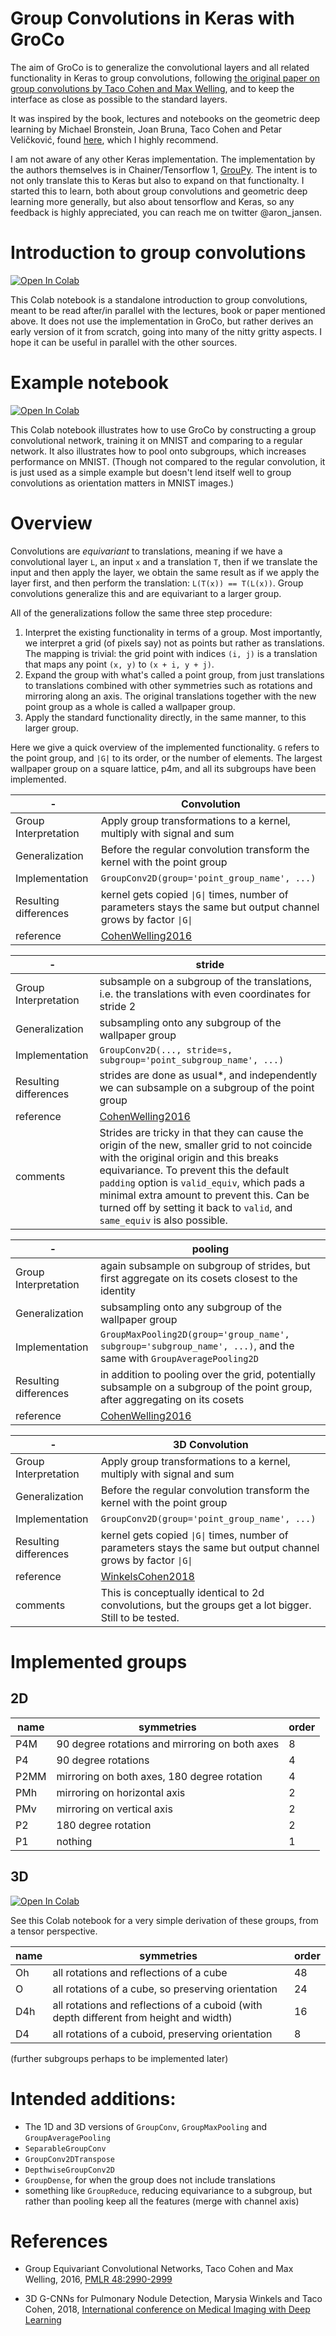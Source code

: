 # Group Convolutions in Keras with GroCo

The aim of GroCo is to generalize the convolutional layers and all related functionality in Keras to group convolutions, following [the original paper on group convolutions by Taco Cohen and Max Welling](http://proceedings.mlr.press/v48/cohenc16.html), and to keep the interface as close as possible to the standard layers.

It was inspired by the book, lectures and notebooks on the geometric deep learning by Michael Bronstein, Joan Bruna, Taco Cohen and Petar Veličković, found [here](https://geometricdeeplearning.com), which I highly recommend.

I am not aware of any other Keras implementation. The implementation by the authors themselves is in Chainer/Tensorflow 1, [GrouPy](https://github.com/tscohen/GrouPy).
The intent is to not only translate this to Keras but also to expand on that functionalty.
I started this to learn, both about group convolutions and geometric deep learning more generally, but also about tensorflow and Keras, 
so any feedback is highly appreciated, you can reach me on twitter @aron_jansen.

# Introduction to group convolutions

[![Open In Colab](https://colab.research.google.com/assets/colab-badge.svg)](https://colab.research.google.com/github/APJansen/GroupConv/blob/GroupConv_intro.ipynb)

This Colab notebook is a standalone introduction to group convolutions, meant to be read after/in parallel with the lectures, book or paper mentioned above.
It does not use the implementation in GroCo, but rather derives an early version of it from scratch, going into many of the nitty gritty aspects.
I hope it can be useful in parallel with the other sources.

# Example notebook

[![Open In Colab](https://colab.research.google.com/assets/colab-badge.svg)](https://colab.research.google.com/github/APJansen/GroupConv/blob/example_MNIST.ipynb)

This Colab notebook illustrates how to use GroCo by constructing a group convolutional network, training it on MNIST and comparing to a regular network.
It also illustrates how to pool onto subgroups, which increases performance on MNIST. (Though not compared to the regular convolution, it is just used as a simple example but doesn't lend itself well to group convolutions as orientation matters in MNIST images.)


# Overview

Convolutions are _equivariant_ to translations, meaning if we have a convolutional layer `L`, an input `x` and a translation `T`, then if we translate the input and then apply the layer, we obtain the same result as if we apply the layer first, and then perform the translation: `L(T(x)) == T(L(x))`.
Group convolutions generalize this and are equivariant to a larger group.

All of the generalizations follow the same three step procedure:
1. Interpret the existing functionality in terms of a group. Most importantly, we interpret a grid (of pixels say) not as points but rather as translations. The mapping is trivial: the grid point with indices `(i, j)` is a translation that maps any point `(x, y)` to `(x + i, y + j)`.
2. Expand the group with what's called a point group, from just translations to translations combined with other symmetries such as rotations and mirroring along an axis. The original translations together with the new point group as a whole is called a wallpaper group.
3. Apply the standard functionality directly, in the same manner, to this larger group.

Here we give a quick overview of the implemented functionality. `G` refers to the point group, and `|G|` to its order, or the number of elements.
The largest wallpaper group on a square lattice, p4m, and all its subgroups have been implemented.

| -  | Convolution |
| ------------- | ------------- |
| Group Interpretation  | Apply group transformations to a kernel, multiply with signal and sum  |
| Generalization  | Before the regular convolution transform the kernel with the point group  |
| Implementation | `GroupConv2D(group='point_group_name', ...)` |
| Resulting differences | kernel gets copied `\|G\|` times, number of parameters stays the same but output channel grows by factor `\|G\|` |
| reference | [CohenWelling2016](#groupconv) |

| -  | stride |
| ------------- | ------------- |
| Group Interpretation  | subsample on a subgroup of the translations, i.e. the translations with even coordinates for stride 2 |
| Generalization  | subsampling onto any subgroup of the wallpaper group |
| Implementation | `GroupConv2D(..., stride=s, subgroup='point_subgroup_name', ...)` |
| Resulting differences | strides are done as usual*, and independently we can subsample on a subgroup of the point group |
| reference | [CohenWelling2016](#groupconv) |
| comments | Strides are tricky in that they can cause the origin of the new, smaller grid to not coincide with the original origin and this breaks equivariance. To prevent this the default `padding` option is `valid_equiv`, which pads a minimal extra amount to prevent this. Can be turned off by setting it back to `valid`, and `same_equiv` is also possible. |

| -  | pooling |
| ------------- | ------------- |
| Group Interpretation  | again subsample on subgroup of strides, but first aggregate on its cosets closest to the identity |
| Generalization  | subsampling onto any subgroup of the wallpaper group |
| Implementation | `GroupMaxPooling2D(group='group_name', subgroup='subgroup_name', ...)`, and the same with `GroupAveragePooling2D`|
| Resulting differences | in addition to pooling over the grid, potentially subsample on a subgroup of the point group, after aggregating on its cosets |
| reference | [CohenWelling2016](#groupconv) |

| -  | 3D Convolution |
| ------------- | ------------- |
| Group Interpretation  | Apply group transformations to a kernel, multiply with signal and sum  |
| Generalization  | Before the regular convolution transform the kernel with the point group  |
| Implementation | `GroupConv2D(group='point_group_name', ...)` |
| Resulting differences | kernel gets copied `\|G\|` times, number of parameters stays the same but output channel grows by factor `\|G\|` |
| reference | [WinkelsCohen2018](#groupconv3d) |
| comments | This is conceptually identical to 2d convolutions, but the groups get a lot bigger. Still to be tested. |

# Implemented groups

## 2D

| name | symmetries | order |
| ------------- | ------------- | ------------- |
| P4M | 90 degree rotations and mirroring on both axes | 8 |
| P4  | 90 degree rotations | 4 |
| P2MM | mirroring on both axes, 180 degree rotation | 4 |
| PMh | mirroring on horizontal axis | 2 |
| PMv | mirroring on vertical axis | 2 |
| P2 | 180 degree rotation | 2 |
| P1 | nothing | 1 |

## 3D

[![Open In Colab](https://colab.research.google.com/assets/colab-badge.svg)](https://colab.research.google.com/github/APJansen/GroupConv/blob/SpaceGroups.ipynb)

See this Colab notebook for a very simple derivation of these groups, from a tensor perspective.


|name | symmetries | order |
| ------------- | ------------- | ------------- |
Oh | all rotations and reflections of a cube | 48 |
O | all rotations of a cube, so preserving orientation | 24 |
D4h | all rotations and reflections of a cuboid (with depth different from height and width) | 16 |
D4 | all rotations of a cuboid, preserving orientation | 8 |

(further subgroups perhaps to be implemented later)

# Intended additions:
- The 1D and 3D versions of `GroupConv`, `GroupMaxPooling` and `GroupAveragePooling`
- `SeparableGroupConv`
- `GroupConv2DTranspose`
- `DepthwiseGroupConv2D`
- `GroupDense`, for when the group does not include translations
- something like `GroupReduce`, reducing equivariance to a subgroup, but rather than pooling keep all the features (merge with channel axis)

# References

- <a name="groupconv"/> Group Equivariant Convolutional Networks, Taco Cohen and Max Welling, 2016, [PMLR 48:2990-2999](http://proceedings.mlr.press/v48/cohenc16.html)

- <a name="groupconv3d"/> 3D G-CNNs for Pulmonary Nodule Detection, Marysia Winkels and Taco Cohen, 2018, [International conference on Medical Imaging with Deep Learning](https://arxiv.org/abs/1804.04656)
